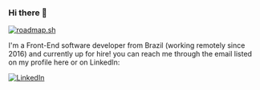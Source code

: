 ### Hi there 👋

[![roadmap.sh](https://api.roadmap.sh/v1-badge/wide/655f57fe5145316d255fce88?variant=dark&roadmaps=frontend%2Cjavascript%2Creact)]([https://roadmap.sh](https://roadmap.sh/frontend?s=655f57fe5145316d255fce88)https://roadmap.sh/frontend?s=655f57fe5145316d255fce88)

I'm a Front-End software developer from Brazil (working remotely since 2016) and currently up for hire! you can reach me through the email listed on my profile here or on LinkedIn:

[![LinkedIn](https://img.shields.io/badge/linkedin-%230077B5.svg?style=for-the-badge&logo=linkedin&logoColor=white)](https://www.linkedin.com/in/filipecarmona/)
